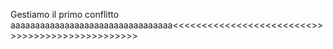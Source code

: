 Gestiamo il primo conflitto
aaaaaaaaaaaaaaaaaaaaaaaaaaaaaaaaa<<<<<<<<<<<<<<<<<<<<<<<<>>>>>>>>>>>>>>>>>>>>>>>>
